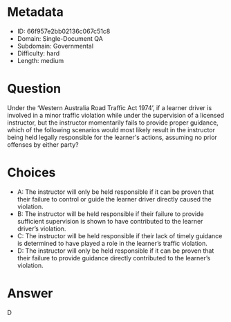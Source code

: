 # Metadata

- ID: 66f957e2bb02136c067c51c8
- Domain: Single-Document QA
- Subdomain: Governmental
- Difficulty: hard
- Length: medium

# Question

Under the ‘Western Australia Road Traffic Act 1974’, if a learner driver is involved in a minor traffic violation while under the supervision of a licensed instructor, but the instructor momentarily fails to provide proper guidance, which of the following scenarios would most likely result in the instructor being held legally responsible for the learner's actions, assuming no prior offenses by either party?

# Choices

- A: The instructor will only be held responsible if it can be proven that their failure to control or guide the learner driver directly caused the violation.
- B: The instructor will be held responsible if their failure to provide sufficient supervision is shown to have contributed to the learner driver’s violation.
- C: The instructor will be held responsible if their lack of timely guidance is determined to have played a role in the learner’s traffic violation.
- D: The instructor will only be held responsible if it can be proven that their failure to provide guidance directly contributed to the learner’s violation.

# Answer

D
